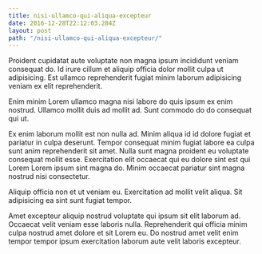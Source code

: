 ```yaml
---
title: nisi-ullamco-qui-aliqua-excepteur
date: 2016-12-28T22:12:03.284Z
layout: post
path: "/nisi-ullamco-qui-aliqua-excepteur/"
---
```


Proident cupidatat aute voluptate non magna ipsum incididunt veniam consequat do. Id irure cillum et aliquip officia dolor mollit culpa ut adipisicing. Est ullamco reprehenderit fugiat minim laborum adipisicing veniam ex elit reprehenderit.

Enim minim Lorem ullamco magna nisi labore do quis ipsum ex enim nostrud. Ullamco mollit duis ad mollit ad. Sunt commodo do do consequat qui ut.

Ex enim laborum mollit est non nulla ad. Minim aliqua id id dolore fugiat et pariatur in culpa deserunt. Tempor consequat minim fugiat labore ea culpa sunt anim reprehenderit sit amet. Nulla sunt magna proident eu voluptate consequat mollit esse. Exercitation elit occaecat qui eu dolore sint est qui Lorem Lorem ipsum sint magna do. Minim occaecat pariatur sint magna nostrud nisi consectetur.

Aliquip officia non et ut veniam eu. Exercitation ad mollit velit aliqua. Sit adipisicing ea sint sunt fugiat tempor.

Amet excepteur aliquip nostrud voluptate qui ipsum sit elit laborum ad. Occaecat velit veniam esse laboris nulla. Reprehenderit qui officia minim culpa nostrud amet dolore et sit Lorem eu. Do nostrud amet velit enim tempor tempor ipsum exercitation laborum aute velit laboris excepteur.